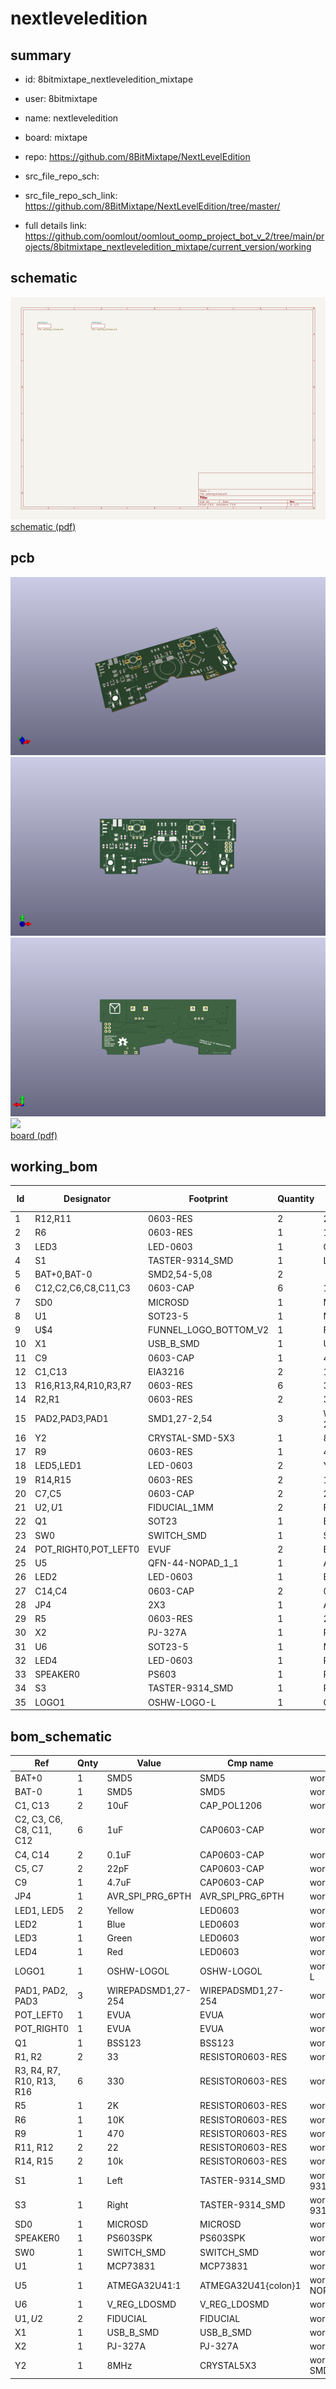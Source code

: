 # nextleveledition
 
## summary 
* id: 8bitmixtape_nextleveledition_mixtape
* user: 8bitmixtape
* name: nextleveledition
* board: mixtape
* repo: https://github.com/8BitMixtape/NextLevelEdition



* src_file_repo_sch: 
* src_file_repo_sch_link: https://github.com/8BitMixtape/NextLevelEdition/tree/master/
* full details link: https://github.com/oomlout/oomlout_oomp_project_bot_v_2/tree/main/projects/8bitmixtape_nextleveledition_mixtape/current_version/working  

## schematic  
![](working_schematic_600.png)  
[schematic (pdf)](working_schematic.pdf) 






















## pcb  
![](working_3d_600.png) 
![](working_3d_front_600.png)  
![](working_3d_back_600.png)  
![](working_600.png)  
[board (pdf)](working.pdf)  

## working_bom
| Id | Designator | Footprint | Quantity | Designation | Supplier and ref |  | None | 
| --- | --- | --- | --- | --- | --- | --- | --- | 
| 1 | R12,R11 | 0603-RES | 2 | 22 |  |  | [''] | 
| 2 | R6 | 0603-RES | 1 | 10K |  |  | [''] | 
| 3 | LED3 | LED-0603 | 1 | Green |  |  | [''] | 
| 4 | S1 | TASTER-9314_SMD | 1 | Left |  |  | [''] | 
| 5 | BAT+0,BAT-0 | SMD2,54-5,08 | 2 |  |  |  | [''] | 
| 6 | C12,C2,C6,C8,C11,C3 | 0603-CAP | 6 | 1uF |  |  | [''] | 
| 7 | SD0 | MICROSD | 1 | MICROSD |  |  | [''] | 
| 8 | U1 | SOT23-5 | 1 | MCP73831 |  |  | [''] | 
| 9 | U$4 | FUNNEL_LOGO_BOTTOM_V2 | 1 | FIO_LOGOV2 |  |  | [''] | 
| 10 | X1 | USB_B_SMD | 1 | USB_B_SMD |  |  | [''] | 
| 11 | C9 | 0603-CAP | 1 | 4.7uF |  |  | [''] | 
| 12 | C1,C13 | EIA3216 | 2 | 10uF |  |  | [''] | 
| 13 | R16,R13,R4,R10,R3,R7 | 0603-RES | 6 | 330 |  |  | [''] | 
| 14 | R2,R1 | 0603-RES | 2 | 33 |  |  | [''] | 
| 15 | PAD2,PAD3,PAD1 | SMD1,27-2,54 | 3 | WIREPADSMD1,27-254 |  |  | [''] | 
| 16 | Y2 | CRYSTAL-SMD-5X3 | 1 | 8MHz |  |  | [''] | 
| 17 | R9 | 0603-RES | 1 | 470 |  |  | [''] | 
| 18 | LED5,LED1 | LED-0603 | 2 | Yellow |  |  | [''] | 
| 19 | R14,R15 | 0603-RES | 2 | 10k |  |  | [''] | 
| 20 | C7,C5 | 0603-CAP | 2 | 22pF |  |  | [''] | 
| 21 | U$2,U$1 | FIDUCIAL_1MM | 2 | FIDUCIAL |  |  | [''] | 
| 22 | Q1 | SOT23 | 1 | BSS123 |  |  | [''] | 
| 23 | SW0 | SWITCH_SMD | 1 | SWITCH_SMD |  |  | [''] | 
| 24 | POT_RIGHT0,POT_LEFT0 | EVUF | 2 | EVUF2A |  |  | [''] | 
| 25 | U5 | QFN-44-NOPAD_1_1 | 1 | ATMEGA32U4 |  |  | [''] | 
| 26 | LED2 | LED-0603 | 1 | Blue |  |  | [''] | 
| 27 | C14,C4 | 0603-CAP | 2 | 0.1uF |  |  | [''] | 
| 28 | JP4 | 2X3 | 1 | AVR_SPI |  |  | [''] | 
| 29 | R5 | 0603-RES | 1 | 2K |  |  | [''] | 
| 30 | X2 | PJ-327A | 1 | PJ-327A |  |  | [''] | 
| 31 | U6 | SOT23-5 | 1 | MIC5219-3.3 |  |  | [''] | 
| 32 | LED4 | LED-0603 | 1 | Red |  |  | [''] | 
| 33 | SPEAKER0 | PS603 | 1 | PS603SPK |  |  | [''] | 
| 34 | S3 | TASTER-9314_SMD | 1 | Right |  |  | [''] | 
| 35 | LOGO1 | OSHW-LOGO-L | 1 | OSHW-LOGOL |  |  | [''] | 


## bom_schematic
| Ref | Qnty | Value | Cmp name | Footprint | Description | Vendor | DNP | 
| --- | --- | --- | --- | --- | --- | --- | --- | 
| BAT+0 | 1 | SMD5 | SMD5 | working:SMD2,54-5,08 |  |  |  | 
| BAT-0 | 1 | SMD5 | SMD5 | working:SMD2,54-5,08 |  |  |  | 
| C1, C13 | 2 | 10uF | CAP_POL1206 | working:EIA3216 |  |  |  | 
| C2, C3, C6, C8, C11, C12 | 6 | 1uF | CAP0603-CAP | working:0603-CAP |  |  |  | 
| C4, C14 | 2 | 0.1uF | CAP0603-CAP | working:0603-CAP |  |  |  | 
| C5, C7 | 2 | 22pF | CAP0603-CAP | working:0603-CAP |  |  |  | 
| C9 | 1 | 4.7uF | CAP0603-CAP | working:0603-CAP |  |  |  | 
| JP4 | 1 | AVR_SPI_PRG_6PTH | AVR_SPI_PRG_6PTH | working:2X3 |  |  |  | 
| LED1, LED5 | 2 | Yellow | LED0603 | working:LED-0603 |  |  |  | 
| LED2 | 1 | Blue | LED0603 | working:LED-0603 |  |  |  | 
| LED3 | 1 | Green | LED0603 | working:LED-0603 |  |  |  | 
| LED4 | 1 | Red | LED0603 | working:LED-0603 |  |  |  | 
| LOGO1 | 1 | OSHW-LOGOL | OSHW-LOGOL | working:OSHW-LOGO-L |  |  |  | 
| PAD1, PAD2, PAD3 | 3 | WIREPADSMD1,27-254 | WIREPADSMD1,27-254 | working:SMD1,27-2,54 |  |  |  | 
| POT_LEFT0 | 1 | EVUA | EVUA | working:EVUF |  |  |  | 
| POT_RIGHT0 | 1 | EVUA | EVUA | working:EVUF |  |  |  | 
| Q1 | 1 | BSS123 | BSS123 | working:SOT23 |  |  |  | 
| R1, R2 | 2 | 33 | RESISTOR0603-RES | working:0603-RES |  |  |  | 
| R3, R4, R7, R10, R13, R16 | 6 | 330 | RESISTOR0603-RES | working:0603-RES |  |  |  | 
| R5 | 1 | 2K | RESISTOR0603-RES | working:0603-RES |  |  |  | 
| R6 | 1 | 10K | RESISTOR0603-RES | working:0603-RES |  |  |  | 
| R9 | 1 | 470 | RESISTOR0603-RES | working:0603-RES |  |  |  | 
| R11, R12 | 2 | 22 | RESISTOR0603-RES | working:0603-RES |  |  |  | 
| R14, R15 | 2 | 10k | RESISTOR0603-RES | working:0603-RES |  |  |  | 
| S1 | 1 | Left | TASTER-9314_SMD | working:TASTER-9314_SMD |  |  |  | 
| S3 | 1 | Right | TASTER-9314_SMD | working:TASTER-9314_SMD |  |  |  | 
| SD0 | 1 | MICROSD | MICROSD | working:MICROSD |  |  |  | 
| SPEAKER0 | 1 | PS603SPK | PS603SPK | working:PS603 |  |  |  | 
| SW0 | 1 | SWITCH_SMD | SWITCH_SMD | working:SWITCH_SMD |  |  |  | 
| U1 | 1 | MCP73831 | MCP73831 | working:SOT23-5 |  |  |  | 
| U5 | 1 | ATMEGA32U41:1 | ATMEGA32U41{colon}1 | working:QFN-44-NOPAD_1_1 |  |  |  | 
| U6 | 1 | V_REG_LDOSMD | V_REG_LDOSMD | working:SOT23-5 |  |  |  | 
| U$1, U$2 | 2 | FIDUCIAL | FIDUCIAL | working:FIDUCIAL_1MM |  |  |  | 
| X1 | 1 | USB_B_SMD | USB_B_SMD | working:USB_B_SMD |  |  |  | 
| X2 | 1 | PJ-327A | PJ-327A | working:PJ-327A |  |  |  | 
| Y2 | 1 | 8MHz | CRYSTAL5X3 | working:CRYSTAL-SMD-5X3 |  |  |  | 



